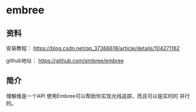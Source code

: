 # embree

## 资料
安装教程：
https://blog.csdn.net/qq_37366618/article/details/104271162

github地址：
https://github.com/embree/embree
## 简介
理解维是一个API  使用Embree可以帮助你实现光线追踪，而且可以是实时的 并行的。

